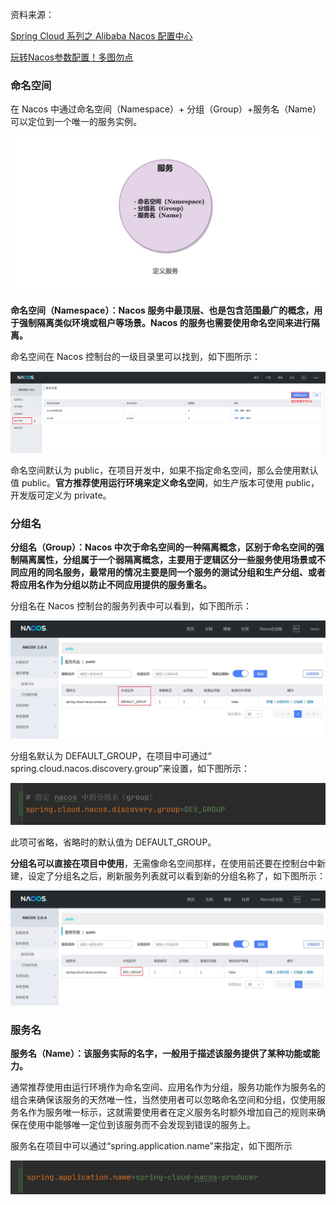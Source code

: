 资料来源：

[Spring Cloud 系列之 Alibaba Nacos 配置中心](https://mrhelloworld.com/nacos-config/)

[玩转Nacos参数配置！多图勿点](https://www.toutiao.com/article/7064151088441655847/?log_from=e8ba6d1ccdba8_1646702002454)



### 命名空间

在 Nacos 中通过命名空间（Namespace）+ 分组（Group）+服务名（Name）可以定位到一个唯一的服务实例。

![](large/e6c9d24ely1h1qdjp8yd6j20zn0hs3yw.jpg ':size=60%')

**命名空间（Namespace）：Nacos 服务中最顶层、也是包含范围最广的概念，用于强制隔离类似环境或租户等场景。Nacos 的服务也需要使用命名空间来进行隔离。**

命名空间在 Nacos 控制台的一级目录里可以找到，如下图所示：

![](large/e6c9d24ely1h1qdgvc6yxj22rk0ps77g.jpg ':size=75%')

命名空间默认为 public，在项目开发中，如果不指定命名空间，那么会使用默认值 public。**官方推荐使用运行环境来定义命名空间**，如生产版本可使用 public，开发版可定义为 private。

### 分组名

**分组名（Group）：Nacos 中次于命名空间的⼀种隔离概念，区别于命名空间的强制隔离属性，分组属于⼀个弱隔离概念，主要用于逻辑区分⼀些服务使用场景或不同应用的同名服务，最常用的情况主要是同⼀个服务的测试分组和生产分组、或者将应用名作为分组以防止不同应用提供的服务重名。**

分组名在 Nacos 控制台的服务列表中可以看到，如下图所示：

![](large/e6c9d24ely1h1qdnze9bnj21t20oc419.jpg ':size=60%')

分组名默认为 DEFAULT_GROUP，在项目中可通过“
spring.cloud.nacos.discovery.group”来设置，如下图所示：

![](large/e6c9d24ely1h1qdoe7pczj218h05x3yu.jpg ':size=60%')

此项可省略，省略时的默认值为 DEFAULT_GROUP。

**分组名可以直接在项目中使用**，无需像命名空间那样，在使用前还要在控制台中新建，设定了分组名之后，刷新服务列表就可以看到新的分组名称了，如下图所示：

![](large/e6c9d24ely1h1qdpu7rw8j21sv0nqdij.jpg ':size=60%')

### 服务名

**服务名（Name）：该服务实际的名字，⼀般用于描述该服务提供了某种功能或能力。**

通常推荐使用由运行环境作为命名空间、应用名作为分组，服务功能作为服务名的组合来确保该服务的天然唯⼀性，当然使用者可以忽略命名空间和分组，仅使用服务名作为服务唯⼀标示，这就需要使用者在定义服务名时额外增加自己的规则来确保在使用中能够唯⼀定位到该服务而不会发现到错误的服务上。

服务名在项目中可以通过“spring.application.name”来指定，如下图所示

![](large/e6c9d24ely1h1qdpl8mk3j218d04qq34.jpg ':size=60%')







